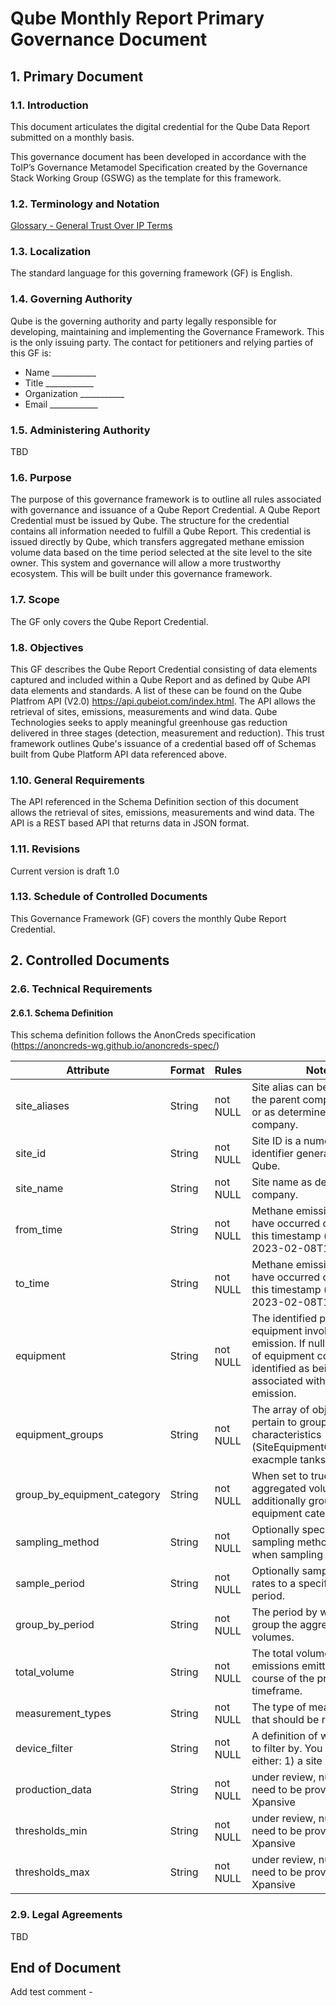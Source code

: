 # Qube Monthly Report Primary Governance Document

## 1. Primary Document

### 1.1. Introduction

This document articulates the digital credential for the Qube Data Report submitted on a monthly basis. 

This governance document has been developed in accordance with the ToIP’s Governance Metamodel Specification created by the Governance Stack Working Group (GSWG) as the template for this framework.

### 1.2. Terminology and Notation

[Glossary - General Trust Over IP Terms](https://trustoverip.github.io/toip/glossary)

### 1.3. Localization

The standard language for this governing framework (GF) is English.
 
### 1.4. Governing Authority

Qube is the governing authority and party legally responsible for developing, maintaining and implementing the Governance Framework. This is the only issuing party. 
The contact for petitioners and relying parties of this GF is:
* 	Name ___________
* 	Title ____________
* 	Organization ___________
* 	Email ____________

### 1.5. Administering Authority

TBD

### 1.6. Purpose

The purpose of this governance framework is to outline all rules associated with governance and issuance of a Qube Report Credential. A Qube Report Credential must be issued by Qube. The structure for the credential contains all information needed to fulfill a Qube Report. This credential is issued directly by Qube, which transfers aggregated methane emission volume data based on the time period selected at the site level to the site owner. This system and governance will allow a more trustworthy ecosystem. This will be built under this governance framework. 

### 1.7. Scope

The GF only covers the Qube Report Credential.

### 1.8. Objectives

This GF describes the Qube Report Credential consisting of data elements captured and included within a Qube Report and as defined by Qube API data elements and standards. A list of these can be found on the Qube Platfrom API (V2.0) https://api.qubeiot.com/index.html. The API allows the retrieval of sites, emissions, measurements and wind data. Qube Technologies seeks to apply meaningful greenhouse gas reduction delivered in three stages (detection, measurement and reduction). This trust framework outlines Qube's issuance of a credential based off of Schemas built from Qube Platform API data referenced above. 


### 1.10. General Requirements

The API referenced in the Schema Definition section of this document allows the retrieval of sites, emissions, measurements and wind data. The API is a REST based API that returns data in JSON format.

### 1.11. Revisions

Current version is draft 1.0

### 1.13. Schedule of Controlled Documents

This Governance Framework (GF) covers the monthly Qube Report Credential. 

## 2. Controlled Documents

### 2.6. Technical Requirements

#### 2.6.1. Schema Definition

This schema definition follows the AnonCreds specification (https://anoncreds-wg.github.io/anoncreds-spec/)

Attribute | Format | Rules | Notes	
--- | --- | --- | --- |
site_aliases | String | not NULL | Site alias can be defined as the parent company's name or as determined by company.  
site_id | String | not NULL | Site ID is a numerical identifier generated by Qube. 
site_name | String | not NULL | Site name as defined by the company. 
from_time | String | not NULL | Methane emission data that have occurred on or after this timestamp (example 2023-02-08T16:10:51Z).
to_time | String | not NULL | Methane emission data that have occurred on or before this timestamp (example 2023-02-08T16:25:51Z).
equipment | String | not NULL | The identified piece of equipment involved in an emission. If null then a piece of equipment could not be identified as being associated with the emission.
equipment_groups | String | not NULL | The array of objects that pertain to group characteristics (SiteEquipmentGroupModel), exacmple tanks.
group_by_equipment_category | String | not NULL | When set to true the aggregated volumes are additionally grouped by equipment category.
sampling_method | String | not NULL | Optionally specify the sampling method to use when sampling site rates.
sample_period | String | not NULL | Optionally sample the site rates to a specified sampling period.
group_by_period | String | not NULL | The period by which to group the aggregated volumes.
total_volume | String | not NULL | The total volume of methane emissions emitted over the course of the prescribed timeframe.
measurement_types | String | not NULL | The type of measurements that should be returned. 
device_filter | String | not NULL | A definition of what devices to filter by. You can specify either: 1) a site alias|id|name 2) a site alias|id|name with a list of device ids or 3) a list of device installation ids. 
production_data | String | not NULL | under review, number may need to be provided by Xpansive
thresholds_min | String | not NULL | under review, number may need to be provided by Xpansive
thresholds_max | String | not NULL | under review, number may need to be provided by Xpansive


### 2.9. Legal Agreements

TBD

## End of Document

Add test comment -
